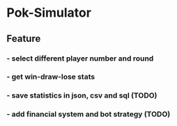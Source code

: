 # Pok-Simulator
## Feature
###    - select different player number and round
###    - get win-draw-lose stats
###    - save statistics in json, csv and sql (TODO)
###    - add financial system and bot strategy (TODO)
